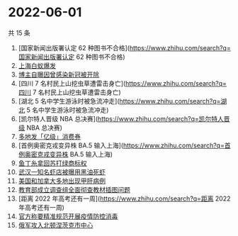 # 2022-06-01

共 15 条

<!-- BEGIN ZHIHUSEARCH -->
<!-- 最后更新时间 Wed Jun 01 2022 05:10:20 GMT+0800 (China Standard Time) -->
1. [国家新闻出版署认定 62 种图书不合格](https://www.zhihu.com/search?q=国家新闻出版署认定 62 种图书不合格)
1. [上海白蚁爆发](https://www.zhihu.com/search?q=上海白蚁爆发)
1. [博主自曝因曾感染新冠被开除](https://www.zhihu.com/search?q=博主自曝因曾感染新冠被开除)
1. [四川 7 名村民上山挖虫草遭雷击身亡](https://www.zhihu.com/search?q=四川 7 名村民上山挖虫草遭雷击身亡)
1. [湖北 5 名中学生游泳时被急流冲走](https://www.zhihu.com/search?q=湖北 5 名中学生游泳时被急流冲走)
1. [凯尔特人晋级 NBA 总决赛](https://www.zhihu.com/search?q=凯尔特人晋级 NBA 总决赛)
1. [多地发「亿级」消费券](https://www.zhihu.com/search?q=多地发「亿级」消费券)
1. [首例奥密克戎变异株 BA.5 输入上海](https://www.zhihu.com/search?q=首例奥密克戎变异株 BA.5 输入上海)
1. [鱼丁糸拿回苏打绿商标权](https://www.zhihu.com/search?q=鱼丁糸拿回苏打绿商标权)
1. [武汉一知名虾店被曝用黑油死虾](https://www.zhihu.com/search?q=武汉一知名虾店被曝用黑油死虾)
1. [美国和加拿大多地出现甲肝病例](https://www.zhihu.com/search?q=美国和加拿大多地出现甲肝病例)
1. [教育部成立调查组全面彻查教材插图问题](https://www.zhihu.com/search?q=教育部成立调查组全面彻查教材插图问题)
1. [距离 2022 年高考还有一周](https://www.zhihu.com/search?q=距离 2022 年高考还有一周)
1. [官方称要精准规范开展疫情防控消毒](https://www.zhihu.com/search?q=官方称要精准规范开展疫情防控消毒)
1. [俄军攻入北顿涅茨克市中心](https://www.zhihu.com/search?q=俄军攻入北顿涅茨克市中心)
<!-- END ZHIHUSEARCH -->
